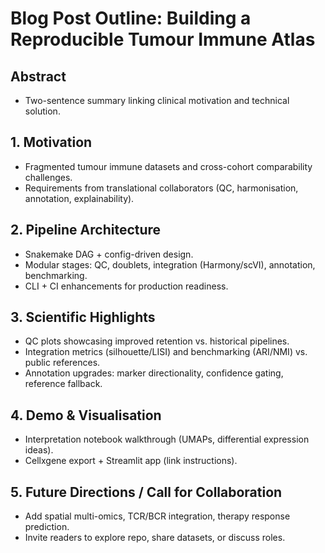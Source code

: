 # Blog Post Outline: Building a Reproducible Tumour Immune Atlas

## Abstract
- Two-sentence summary linking clinical motivation and technical solution.

## 1. Motivation
- Fragmented tumour immune datasets and cross-cohort comparability challenges.
- Requirements from translational collaborators (QC, harmonisation, annotation, explainability).

## 2. Pipeline Architecture
- Snakemake DAG + config-driven design.
- Modular stages: QC, doublets, integration (Harmony/scVI), annotation, benchmarking.
- CLI + CI enhancements for production readiness.

## 3. Scientific Highlights
- QC plots showcasing improved retention vs. historical pipelines.
- Integration metrics (silhouette/LISI) and benchmarking (ARI/NMI) vs. public references.
- Annotation upgrades: marker directionality, confidence gating, reference fallback.

## 4. Demo & Visualisation
- Interpretation notebook walkthrough (UMAPs, differential expression ideas).
- Cellxgene export + Streamlit app (link instructions).

## 5. Future Directions / Call for Collaboration
- Add spatial multi-omics, TCR/BCR integration, therapy response prediction.
- Invite readers to explore repo, share datasets, or discuss roles.
